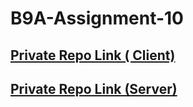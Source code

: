 # B9A-Assignment-10

## [ Private Repo Link ( Client)](https://classroom.github.com/a/6JnxJTKO)


## [ Private Repo Link (Server) ](https://classroom.github.com/a/6JnxJTKO)

<!-- Click here for the private repo: [https://classroom.github.com/a/6JnxJTKO](https://classroom.github.com/a/6JnxJTKO) -->
